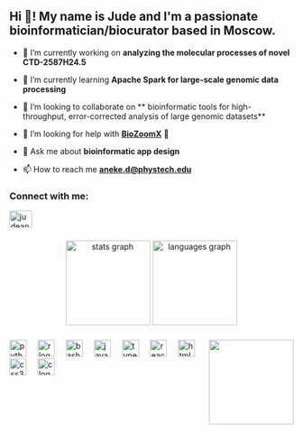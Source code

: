 <h2 align="left"> Hi 👋! My name is Jude and I'm a passionate bioinformatician/biocurator based in Moscow.</h2>

- 🔭 I’m currently working on **analyzing the molecular processes of novel CTD-2587H24.5**

- 🌱 I’m currently learning **Apache Spark for large-scale genomic data processing**

- 👯 I’m looking to collaborate on ** bioinformatic tools for high-throughput, error-corrected analysis of large genomic datasets**

- 🤝 I’m looking for help with **[BioZoomX](https://github.com/xbase01/BioZoomX)** 🙂

- 💬 Ask me about **bioinformatic app design**

- 📫 How to reach me **aneke.d@phystech.edu**

<h3 align="left">Connect with me:</h3>
<p align="left">
  <a href="https://linkedin.com/in/judeaneke" target="blank"><img align="center" src="https://raw.githubusercontent.com/rahuldkjain/github-profile-readme-generator/master/src/images/icons/Social/linked-in-alt.svg" alt="judeaneke" height="30" width="40" /></a>
</p>


###

<div align="center">
  <img src="https://github-readme-stats.vercel.app/api?username=xbase01&hide_title=false&hide_rank=false&show_icons=true&include_all_commits=true&count_private=true&disable_animations=false&theme=dracula&locale=en&hide_border=false" height="150" alt="stats graph"  />
  <img src="https://github-readme-stats.vercel.app/api/top-langs?username=xbase01&locale=en&hide_title=false&layout=compact&card_width=320&langs_count=5&theme=dracula&hide_border=false" height="150" alt="languages graph"  />
</div>

###

<img align="right" height="150" src="https://i0.wp.com/24.media.tumblr.com/tumblr_mdn5s0Q7Ht1r66g9jo1_500.gif"  />

###

<div align="left">
  <img src="https://cdn.jsdelivr.net/gh/devicons/devicon/icons/python/python-original.svg" height="30" alt="python logo"  />
  <img width="12" />
  <img src="https://cdn.jsdelivr.net/gh/devicons/devicon/icons/r/r-original.svg" height="30" alt="r logo"  />
  <img width="12" />
  <img src="https://cdn.jsdelivr.net/gh/devicons/devicon/icons/bash/bash-original.svg" height="30" alt="bash logo"  />
  <img width="12" />
  <img src="https://cdn.jsdelivr.net/gh/devicons/devicon/icons/javascript/javascript-original.svg" height="30" alt="javascript logo"  />
  <img width="12" />
  <img src="https://cdn.jsdelivr.net/gh/devicons/devicon/icons/typescript/typescript-original.svg" height="30" alt="typescript logo"  />
  <img width="12" />
  <img src="https://cdn.jsdelivr.net/gh/devicons/devicon/icons/react/react-original.svg" height="30" alt="react logo"  />
  <img width="12" />
  <img src="https://cdn.jsdelivr.net/gh/devicons/devicon/icons/html5/html5-original.svg" height="30" alt="html5 logo"  />
  <img width="12" />
  <img src="https://cdn.jsdelivr.net/gh/devicons/devicon/icons/css3/css3-original.svg" height="30" alt="css3 logo"  />
  <img width="12" />
  <img src="https://cdn.jsdelivr.net/gh/devicons/devicon/icons/c/c-original.svg" height="30" alt="c logo"  />
</div>

###


